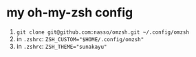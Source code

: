 # my oh-my-zsh config

1. `git clone git@github.com:nasso/omzsh.git ~/.config/omzsh`
2. in `.zshrc`: `ZSH_CUSTOM="$HOME/.config/omzsh"`
3. in `.zshrc`: `ZSH_THEME="sunakayu"`
